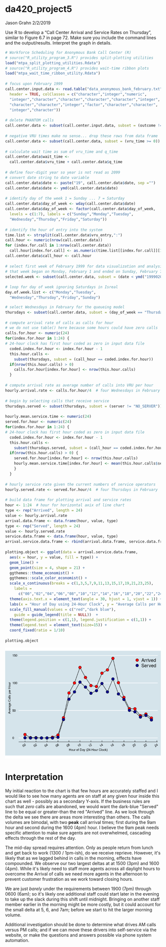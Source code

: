 da420\_project5
================
Jason Grahn
2/2/2019

Use R to develop a “Call Center Arrival and Service Rates on Thursday”, similar to Figure 6.7 in page 72. Make sure you include the command lines and the output/results. Interpret the graph in details.

``` r
# Workforce Scheduling for Anonymous Bank Call Center (R)
# source("R_utility_program_3.R") provides split-plotting utilities
load("mtpa_split_plotting_utilities.Rdata")
# source("R_utility_program_4.R") provides wait-time ribbon plots
load("mtpa_wait_time_ribbon_utility.Rdata")

# focus upon February 1999
call.center.input.data <- read.table("data_anonymous_bank_february.txt", 
  header = TRUE, colClasses = c("character","integer","numeric",
  "integer","character","character","character","character","integer",
  "character","character","integer","factor","character","character",
  "integer","character"))
  
# delete PHANTOM calls
call.center.data <- subset(call.center.input.data, subset = (outcome != "PHANTOM"))

# negative VRU times make no sense... drop these rows from data frame
call.center.data <- subset(call.center.data, subset = (vru_time >= 0))

# calculate wait time as sum of vru_time and q_time
call.center.data$wait_time <- 
  call.center.data$vru_time + call.center.data$q_time

# define four-digit year so year is not read as 2099
# convert date string to date variable 
call.center.data$date <- paste("19", call.center.data$date, sep ="")
call.center.data$date <- ymd(call.center.data$date)

# identify day of the week 1 = Sunday ... 7 = Saturday
call.center.data$day_of_week <- wday(call.center.data$date)
call.center.data$day_of_week <- factor(call.center.data$day_of_week,
  levels = c(1:7), labels = c("Sunday","Monday","Tuesday",
  "Wednesday","Thursday","Friday","Saturday"))

# identify the hour of entry into the system
time.list <- strsplit(call.center.data$vru_entry,":")
call.hour <- numeric(nrow(call.center.data))
for (index.for.call in 1:nrow(call.center.data)) 
  call.hour[index.for.call] <- as.numeric(time.list[[index.for.call]][1])
call.center.data$call_hour <- call.hour

# select first week of February 1999 for data visualization and analysis
# that week began on Monday, February 1 and ended on Sunday, February 7
selected.week <- subset(call.center.data, subset = (date < ymd("19990208")))

# loop for day of week ignoring Saturdays in Isreal
day.of.week.list <- c("Monday","Tuesday",
  "Wednesday","Thursday","Friday","Sunday")
```

``` r
# select Wednesdays in February for the queueing model
thursdays <- subset(call.center.data, subset = (day_of_week == "Thursday"))

# compute arrival rate of calls as calls for hour  
# we do not use table() here because some hours could have zero calls
calls.for.hour <- numeric(24)
for(index.for.hour in 1:24) { 
# 24-hour clock has first hour coded as zero in input data file
  coded.index.for.hour <- index.for.hour - 1  
  this.hour.calls <- 
    subset(thursdays, subset = (call_hour == coded.index.for.hour))  
  if(nrow(this.hour.calls) > 0) 
    calls.for.hour[index.for.hour] <- nrow(this.hour.calls)  
  }

# compute arrival rate as average number of calls into VRU per hour
hourly.arrival.rate <- calls.for.hour/4  # four Wednesdays in February

# begin by selecting calls that receive service
thursdays.served <- subset(thursdays, subset = (server != "NO_SERVER"))

hourly.mean.service.time <- numeric(24)
served.for.hour <- numeric(24)
for(index.for.hour in 1:24) { 
# 24-hour clock has first hour coded as zero in input data file
  coded.index.for.hour <- index.for.hour - 1  
  this.hour.calls <- 
    subset(thursdays.served, subset = (call_hour == coded.index.for.hour))
  if(nrow(this.hour.calls) > 0) {
    served.for.hour[index.for.hour] <- nrow(this.hour.calls)
    hourly.mean.service.time[index.for.hour] <- mean(this.hour.calls$ser_time)
    }
  } 
  
# hourly service rate given the current numbers of service operators
hourly.served.rate <- served.for.hour/4  # four Thursdays in February

# build data frame for plotting arrival and service rates
hour <- 1:24  # hour for horizontal axix of line chart
type <- rep("Arrived", length = 24)
value <- hourly.arrival.rate
arrival.data.frame <- data.frame(hour, value, type) 
type <- rep("Served", length = 24)
value <- hourly.served.rate
service.data.frame <- data.frame(hour, value, type) 
arrival.service.data.frame <- rbind(arrival.data.frame, service.data.frame)

plotting.object <- ggplot(data = arrival.service.data.frame, 
  aes(x = hour, y = value, fill = type)) + 
  geom_line() +
  geom_point(size = 4, shape = 21) +
  ggthemes::theme_economist() + 
  ggthemes::scale_color_economist() +
  scale_x_continuous(breaks = c(1,3,5,7,9,11,13,15,17,19,21,23,25),
    labels = 
      c("00","02","04","06","08","10","12","14","16","18","20","22","24")) +
  theme(axis.text.x = element_text(angle = 30, hjust = 1, vjust = 1)) +
  labs(x = "Hour of Day using 24-Hour Clock", y = "Average Calls per Hour") +
  scale_fill_manual(values = c("red","dark blue"), 
    guide = guide_legend(title = NULL))  +
  theme(legend.position = c(1,1), legend.justification = c(1,1)) +
  theme(legend.text = element_text(size=15)) +
  coord_fixed(ratio = 1/10)    

plotting.object
```

![](da420_project5_files/figure-markdown_github/unnamed-chunk-2-1.png)

Interpretation
==============

My initial reaction to the chart is that few hours are accurately staffed and I would like to see how many agents are on staff at any given hour inside this chart as well - possibly as a secondary Y-axis. If the business rules are such that *zero* calls are abandoned, we would want the dark-blue "Served" line to be equal or greater-than the red "Arrived" line. As we look through the delta we see there are areas more interesting than others. The calls volumes are bimodal, with two **peak** call arrival times; first during the 9am hour and second during the 1600 (4pm) hour. I believe the 9am peak needs specific attention to make sure agents are not overwhelmed, cascading effects through the rest of the day.

The mid-day spread requires attention. Only as people return from lunch and get back to work (1300 / 1pm-ish), do we receive reprieve. However, it's likely that as we lagged behind in calls in the morning, effects have compounded. We observe our two largest deltas at at 1500 (3pm) and 1600 (4pm). While it's likely need to staff more agents across all daylight hours to overcome the Arrival of calls we need more agents in the afternoon to prevent customer frustration as we work toward closing hours.

We are just *barely* under the requirements between 1900 (7pm) through 0600 (6am); so it's likely one additional staff could start later in the evening to take up the slack during this shift until midnight. Bringing on another staff member earlier in the morning might be more costly, but it could account for the small delta at 5, 6, and 7am; before we start to hit the larger morning volume.

Additional investigation should be done to determine what drives AM calls versus PM calls; and if we can move these drivers into self-service via the website, or make the questions and answers possible via phone system automation.

